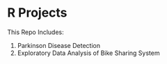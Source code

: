 # R Projects

This Repo Includes:
1. Parkinson Disease Detection 
2. Exploratory Data Analysis of Bike Sharing System
